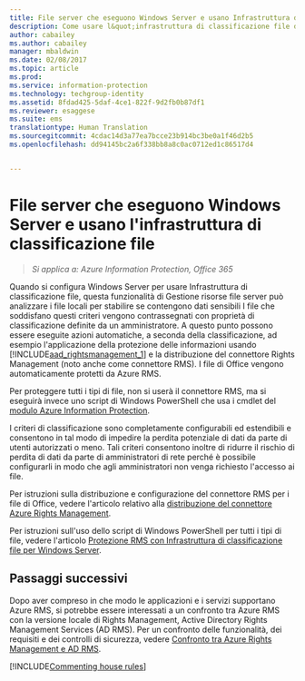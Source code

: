 ```yaml
---
title: File server che eseguono Windows Server e usano Infrastruttura di classificazione file | Azure Information Protection
description: Come usare l&quot;infrastruttura di classificazione file di Windows Server con Azure RMS quando si distribuisce il connettore RMS per proteggere automaticamente i documenti di Office.
author: cabailey
ms.author: cabailey
manager: mbaldwin
ms.date: 02/08/2017
ms.topic: article
ms.prod: 
ms.service: information-protection
ms.technology: techgroup-identity
ms.assetid: 8fdad425-5daf-4ce1-822f-9d2fb0b87df1
ms.reviewer: esaggese
ms.suite: ems
translationtype: Human Translation
ms.sourcegitcommit: 4cdac14d3a77ea7bcce23b914bc3be0a1f46d2b5
ms.openlocfilehash: dd94145bc2a6f338bb8a8c0ac0712ed1c86517d4


---
```



# <a name="file-servers-that-run-windows-server-and-use-file-classification-infrastructure-fci"></a>File server che eseguono Windows Server e usano l'infrastruttura di classificazione file

>*Si applica a: Azure Information Protection, Office 365*


Quando si configura Windows Server per usare Infrastruttura di classificazione file, questa funzionalità di Gestione risorse file server può analizzare i file locali per stabilire se contengono dati sensibili I file che soddisfano questi criteri vengono contrassegnati con proprietà di classificazione definite da un amministratore. A questo punto possono essere eseguite azioni automatiche, a seconda della classificazione, ad esempio l'applicazione della protezione delle informazioni usando [!INCLUDE[aad_rightsmanagement_1](../includes/aad_rightsmanagement_1_md.md)] e la distribuzione del connettore Rights Management (noto anche come connettore RMS). I file di Office vengono automaticamente protetti da Azure RMS.

Per proteggere tutti i tipi di file, non si userà il connettore RMS, ma si eseguirà invece uno script di Windows PowerShell che usa i cmdlet del [modulo Azure Information Protection](../rms-client/client-admin-guide-powershell.md).

I criteri di classificazione sono completamente configurabili ed estendibili e consentono in tal modo di impedire la perdita potenziale di dati da parte di utenti autorizzati o meno. Tali criteri consentono inoltre di ridurre il rischio di perdita di dati da parte di amministratori di rete perché è possibile configurarli in modo che agli amministratori non venga richiesto l'accesso ai file.

Per istruzioni sulla distribuzione e configurazione del connettore RMS per i file di Office, vedere l'articolo relativo alla [distribuzione del connettore Azure Rights Management](../deploy-use/deploy-rms-connector.md).

Per istruzioni sull'uso dello script di Windows PowerShell per tutti i tipi di file, vedere l'articolo [Protezione RMS con Infrastruttura di classificazione file per Windows Server](../rms-client/configure-fci.md).



## <a name="next-steps"></a>Passaggi successivi
Dopo aver compreso in che modo le applicazioni e i servizi supportano Azure RMS, si potrebbe essere interessati a un confronto tra Azure RMS con la versione locale di Rights Management, Active Directory Rights Management Services (AD RMS). Per un confronto delle funzionalità, dei requisiti e dei controlli di sicurezza, vedere [Confronto tra Azure Rights Management e AD RMS](compare-azure-rms-ad-rms.md).

[!INCLUDE[Commenting house rules](../includes/houserules.md)]




<!--HONumber=Feb17_HO2-->


